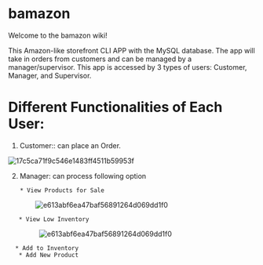 # bamazon


Welcome to the bamazon wiki!

This Amazon-like storefront CLI APP with the MySQL database. The app will take in orders from customers and can be managed by a manager/supervisor. This app is accessed by 3 types of users: Customer, Manager, and Supervisor.

# Different Functionalities of Each User:

1. Customer:: can place an Order.

![17c5ca71f9c546e1483ff4511b59953f](https://user-images.githubusercontent.com/12620590/28158201-d23a9eb4-676d-11e7-98ce-7494e3734a6a.gif)

2. Manager: can process following option
       
       * View Products for Sale
       
         ![e613abf6ea47baf56891264d069dd1f0](https://user-images.githubusercontent.com/12620590/28159029-7661b0fc-6770-11e7-83e8-40ac0d8d9d38.gif)


       * View Low Inventory
       
       
      ![e613abf6ea47baf56891264d069dd1f0](https://user-images.githubusercontent.com/12620590/28159525-12eb26fa-6772-11e7-8bc3-20de10024306.gif)
      
      
      
      
      
      * Add to Inventory
       * Add New Product
